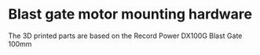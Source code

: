 # Blast gate motor mounting hardware

The 3D printed parts are based on the Record Power DX100G Blast Gate 100mm